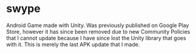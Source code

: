 # swype
Android Game made with Unity. Was previously published on Google Play Store, however it has since been removed due to new Community Policies that I cannot update because I have since lost the Unity library that goes with it. This is merely the last APK update that I made.
